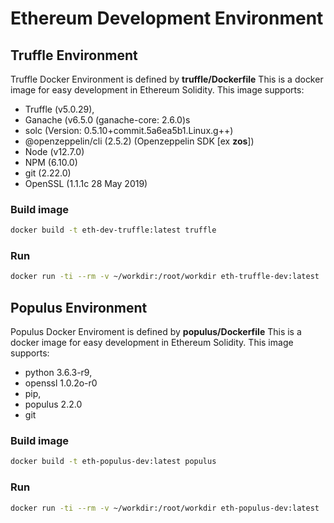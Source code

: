 # Ethereum Development Environment

## Truffle Environment

Truffle Docker Environment is defined by **truffle/Dockerfile**
This is a docker image for easy development in Ethereum Solidity. This image supports:

 * Truffle (v5.0.29),
 * Ganache (v6.5.0 (ganache-core: 2.6.0)s
 * solc (Version: 0.5.10+commit.5a6ea5b1.Linux.g++)
 * @openzeppelin/cli (2.5.2) (Openzeppelin SDK [ex **zos**])
 * Node (v12.7.0)
 * NPM (6.10.0)
 * git (2.22.0)
 * OpenSSL (1.1.1c  28 May 2019)

### Build image

```bash
docker build -t eth-dev-truffle:latest truffle
```


### Run

```bash
docker run -ti --rm -v ~/workdir:/root/workdir eth-truffle-dev:latest
```


## Populus Environment

Populus Docker Enviroment is defined by **populus/Dockerfile**
This is a docker image for easy development in Ethereum Solidity. This image supports:

 * python 3.6.3-r9,
 * openssl 1.0.2o-r0
 * pip,
 * populus 2.2.0
 * git

### Build image

```bash
docker build -t eth-populus-dev:latest populus
```


### Run

```bash
docker run -ti --rm -v ~/workdir:/root/workdir eth-populus-dev:latest
```
